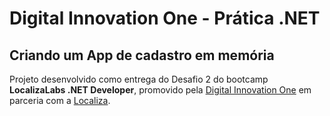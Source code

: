 # Digital Innovation One - Prática .NET

## Criando um App de cadastro em memória

Projeto desenvolvido como entrega do Desafio 2 do bootcamp **LocalizaLabs .NET Developer**, promovido pela [Digital Innovation One](https://web.digitalinnovation.one/ "Digital Innovation One") em parceria com a [Localiza](https://www.localiza.com/brasil/pt-br "Localiza").
